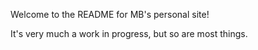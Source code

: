 Welcome to the README for MB's personal site!

It's very much a work in progress, but so are most things.